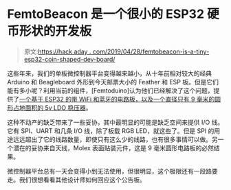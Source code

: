 # FemtoBeacon 是一个很小的 ESP32 硬币形状的开发板

> 原文:[https://hack aday . com/2019/04/28/femtobeacon-is-a-tiny-esp32-coin-shaped-dev-board/](https://hackaday.com/2019/04/28/femtobeacon-is-a-tiny-esp32-coin-shaped-dev-board/)

这些年来，我们的单板微控制器平台变得越来越小，从十年前相对较大的经典 Arduino 和 Beagleboard 外形到今天邮票大小的 Feather 和 ESP 板。但是它们能有多小呢？利用当前的组件，[Femtoduino]认为他们已经解决了这个问题，提供了[一个基于 ESP32 的带 WiFi 和蓝牙的电路板，以及一个直径只有 9 毫米的圆形占地面积的 5v LDO 稳压器](https://hackaday.io/project/165241-femtobeacon-esp32-coin)。

这种不动产的缺乏带来了一些妥协，其中最明显的可能是缺乏空间来提供 I/O 线。它有 SPI、UART 和几条 I/O 线，除了板载 RGB LED，就这些了。但是 SPI 的用途远远超出了它的线路数量，即使只有这么少的线路，也有很多事情可以做。另一个潜在的妥协来自天线，Molex 表面贴装元件，这是 9 毫米圆形电路板的必然结果。

微控制器平台总有一天会变得小到无法使用，但很明显，这个极限还有一段路要走。我们很想看看其他设计师如何回应这个公告板。